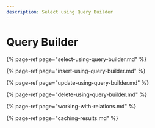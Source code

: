 ```yaml
---
description: Select using Query Builder
---
```


# Query Builder

{% page-ref page="select-using-query-builder.md" %}

{% page-ref page="insert-using-query-builder.md" %}

{% page-ref page="update-using-query-builder.md" %}

{% page-ref page="delete-using-query-builder.md" %}

{% page-ref page="working-with-relations.md" %}

{% page-ref page="caching-results.md" %}



## 

